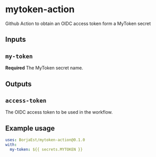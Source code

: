 # mytoken-action

Github Action to obtain an OIDC access token form a MyToken secret

## Inputs

## `my-token`

**Required** The MyToken secret name.

## Outputs

## `access-token`

The OIDC access token to be used in the workflow.

## Example usage

```yaml
uses: BorjaEst/mytoken-action@0.1.0
with:
  my-token: ${{ secrets.MYTOKEN }}
```
